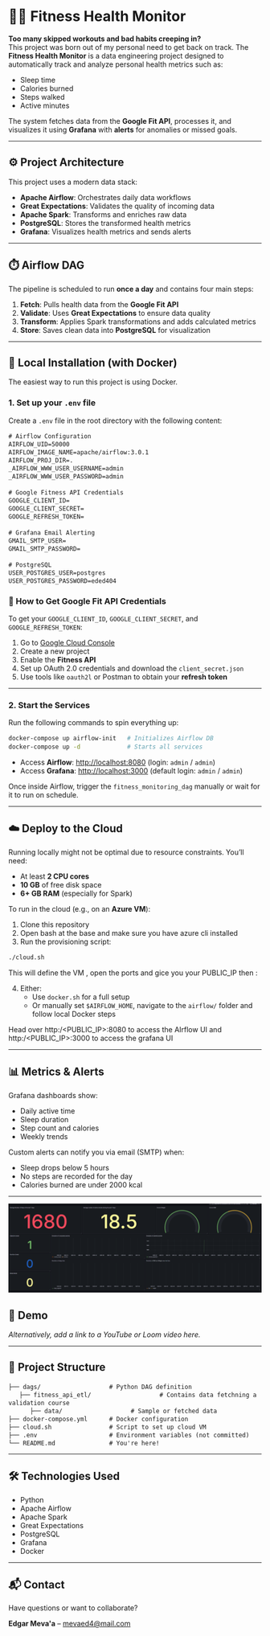 
# 🏋️‍♂️ Fitness Health Monitor

**Too many skipped workouts and bad habits creeping in?**\
This project was born out of my personal need to get back on track. The **Fitness Health Monitor** is a data engineering project designed to automatically track and analyze personal health metrics such as:

- Sleep time
- Calories burned
- Steps walked
- Active minutes

The system fetches data from the **Google Fit API**, processes it, and visualizes it using **Grafana** with **alerts** for anomalies or missed goals.

---

## ⚙️ Project Architecture

This project uses a modern data stack:

- **Apache Airflow**: Orchestrates daily data workflows
- **Great Expectations**: Validates the quality of incoming data
- **Apache Spark**: Transforms and enriches raw data
- **PostgreSQL**: Stores the transformed health metrics
- **Grafana**: Visualizes health metrics and sends alerts

---

## ⏱️ Airflow DAG

The pipeline is scheduled to run **once a day** and contains four main steps:

1. **Fetch**: Pulls health data from the **Google Fit API**
2. **Validate**: Uses **Great Expectations** to ensure data quality
3. **Transform**: Applies Spark transformations and adds calculated metrics
4. **Store**: Saves clean data into **PostgreSQL** for visualization

---

## 🚀 Local Installation (with Docker)

The easiest way to run this project is using Docker.

### 1. Set up your `.env` file

Create a `.env` file in the root directory with the following content:

```env
# Airflow Configuration
AIRFLOW_UID=50000
AIRFLOW_IMAGE_NAME=apache/airflow:3.0.1
AIRFLOW_PROJ_DIR=.
_AIRFLOW_WWW_USER_USERNAME=admin
_AIRFLOW_WWW_USER_PASSWORD=admin

# Google Fitness API Credentials
GOOGLE_CLIENT_ID=
GOOGLE_CLIENT_SECRET=
GOOGLE_REFRESH_TOKEN=

# Grafana Email Alerting
GMAIL_SMTP_USER=
GMAIL_SMTP_PASSWORD=

# PostgreSQL
USER_POSTGRES_USER=postgres
USER_POSTGRES_PASSWORD=eded404
```

### 🔐 How to Get Google Fit API Credentials

To get your `GOOGLE_CLIENT_ID`, `GOOGLE_CLIENT_SECRET`, and `GOOGLE_REFRESH_TOKEN`:

1. Go to [Google Cloud Console](https://console.cloud.google.com/)
2. Create a new project
3. Enable the **Fitness API**
4. Set up OAuth 2.0 credentials and download the `client_secret.json`
5. Use tools like `oauth2l` or Postman to obtain your **refresh token**

---

### 2. Start the Services

Run the following commands to spin everything up:

```bash
docker-compose up airflow-init   # Initializes Airflow DB
docker-compose up -d             # Starts all services
```

- Access **Airflow**: [http://localhost:8080](http://localhost:8080) (login: `admin` / `admin`)
- Access **Grafana**: [http://localhost:3000](http://localhost:3000) (default login: `admin` / `admin`)

Once inside Airflow, trigger the `fitness_monitoring_dag` manually or wait for it to run on schedule.

---

## ☁️ Deploy to the Cloud

Running locally might not be optimal due to resource constraints. You’ll need:

- At least **2 CPU cores**
- **10 GB** of free disk space
- **6+ GB RAM** (especially for Spark)

To run in the cloud (e.g., on an **Azure VM**):

1. Clone this repository
2. Open bash at the base and make sure you have azure cli installed
3. Run the provisioning script:

```bash
./cloud.sh
```
This will define the VM , open the ports and gice you your PUBLIC_IP then :

4. Either:
   - Use `docker.sh` for a full setup
   - Or manually set `$AIRFLOW_HOME`, navigate to the `airflow/` folder and follow local Docker steps

Head over http:/<PUBLIC_IP>:8080 to access the AIrflow UI and http:/<PUBLIC_IP>:3000 to access the grafana UI

---

## 📊 Metrics & Alerts

Grafana dashboards show:

- Daily active time
- Sleep duration
- Step count and calories
- Weekly trends

Custom alerts can notify you via email (SMTP) when:

- Sleep drops below 5 hours
- No steps are recorded for the day
- Calories burned are under 2000 kcal

---

![grafana-image](Graphics.PNG)

## 🎥 Demo

*Alternatively, add a link to a YouTube or Loom video here.*

---

## 📁 Project Structure

```
├── dags/                   # Python DAG definition
   ├── fitness_api_etl/                   # Contains data fetchning a validation course
      ├── data/                   # Sample or fetched data
├── docker-compose.yml      # Docker configuration
├── cloud.sh                # Script to set up cloud VM
├── .env                    # Environment variables (not committed)
└── README.md               # You're here!
```

---

## 🛠️ Technologies Used

- Python
- Apache Airflow
- Apache Spark
- Great Expectations
- PostgreSQL
- Grafana
- Docker

---

## 📬 Contact

Have questions or want to collaborate?

**Edgar Meva'a** – [mevaed4@mail.com](mailto:mevaed4@mail.com)

